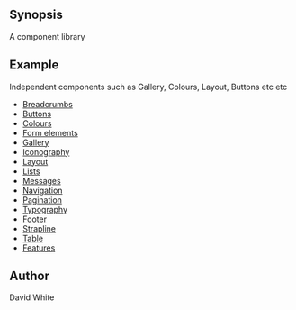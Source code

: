 ## Synopsis

A component library

## Example

Independent components such as Gallery, Colours, Layout, Buttons etc etc

* <a href="https://cdn.rawgit.com/webdigga/diggascookbook-components/master/library/breadcrumbs/index.html">Breadcrumbs</a>
* <a href="https://cdn.rawgit.com/webdigga/diggascookbook-components/master/library/buttons/index.html">Buttons</a>
* <a href="https://cdn.rawgit.com/webdigga/diggascookbook-components/master/library/colours/index.html">Colours</a>
* <a href="https://cdn.rawgit.com/webdigga/diggascookbook-components/master/library/form-elements/index.html">Form elements</a>
* <a href="https://cdn.rawgit.com/webdigga/diggascookbook-components/master/library/gallery/index.html">Gallery</a>
* <a href="https://cdn.rawgit.com/webdigga/diggascookbook-components/master/library/iconography/index.html">Iconography</a>
* <a href="https://cdn.rawgit.com/webdigga/diggascookbook-components/master/library/layout/index.html">Layout</a>
* <a href="https://cdn.rawgit.com/webdigga/diggascookbook-components/master/library/lists/index.html">Lists</a>
* <a href="https://cdn.rawgit.com/webdigga/diggascookbook-components/master/library/messages/index.html">Messages</a>
* <a href="https://cdn.rawgit.com/webdigga/diggascookbook-components/master/library/navigation/index.html">Navigation</a>
* <a href="https://cdn.rawgit.com/webdigga/diggascookbook-components/master/library/pagination/index.html">Pagination</a>
* <a href="https://cdn.rawgit.com/webdigga/diggascookbook-components/master/library/typography/index.html">Typography</a>
* <a href="https://cdn.rawgit.com/webdigga/diggascookbook-components/master/library/footer/index.html">Footer</a>
* <a href="https://cdn.rawgit.com/webdigga/diggascookbook-components/master/library/strapline/index.html">Strapline</a>
* <a href="https://cdn.rawgit.com/webdigga/diggascookbook-components/master/library/table/index.html">Table</a>
* <a href="https://cdn.rawgit.com/webdigga/diggascookbook-components/master/library/features/index.html">Features</a>

## Author

David White